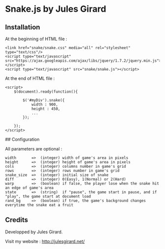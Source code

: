 # Snake.js  by Jules Girard 


## Installation

At the beginning of HTML file :

```
<link href="snake/snake.css" media="all" rel="stylesheet" type="text/css"/>
<script type="text/javascript" src="https://ajax.googleapis.com/ajax/libs/jquery/1.7.2/jquery.min.js"></script>
<script type="text/javascript" src="snake/snake.js"></script>
```

At the end of HTML file :

```
<script>
	$(document).ready(function(){

		$('#myDiv').snake({
			width : 900,
			height : 450,
			...
		});

	});
</script>
```


## Configuration

All parameters are optional :

```
width       =>  (integer) width of game's area in pixels
height      =>  (integer) height of game's area in pixels
cols        =>  (integer) columns number in game's grid
rows        =>  (integer) rows number in game's grid
snake_size  =>  (integer) initial size of snake
diff        =>  (integer) 0(Easy), 1(Normal) or 2(Hard)
warp        =>  (boolean) if false, the player lose when the snake hit an edge of game's area
state       =>  (string)  if "pause", the game start in pause, and if "play", the game start at document load
rand_bg     =>  (boolean) if true, the game's background changes everytime the snake eat a fruit
```


## Credits

Developped by Jules Girard.

Visit my website : http://julesgirard.net/
		